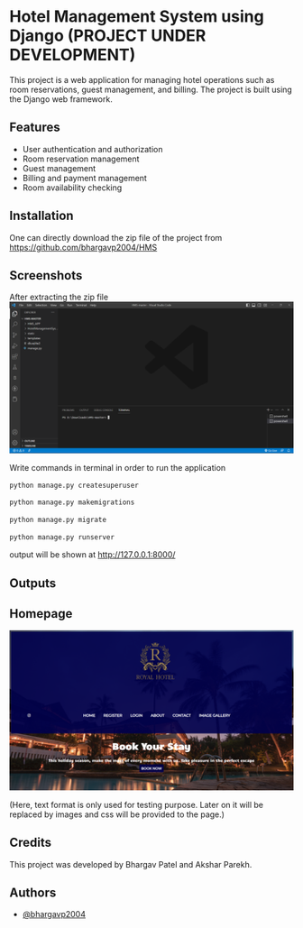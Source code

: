 # Hotel Management System using Django (PROJECT UNDER DEVELOPMENT)

This project is a web application for managing hotel operations such as room reservations, guest management, and billing. The project is built using the Django web framework.
## Features

- User authentication and authorization
- Room reservation management
- Guest management
- Billing and payment management
- Room availability checking

## Installation

One can directly download the zip file of the project from https://github.com/bhargavp2004/HMS

## Screenshots
After extracting the zip file
![App Screenshot](https://github.com/bhargavp2004/HMS/blob/master/static/images/Screenshot%202023-02-28%20140114.png)

Write commands in terminal in order to run the application


```bash
python manage.py createsuperuser
```
```bash
python manage.py makemigrations
```
```bash
python manage.py migrate
```
```bash
python manage.py runserver
```

output will be shown at http://127.0.0.1:8000/

## Outputs

## Homepage
![App Screenshot](https://github.com/bhargavp2004/HMS/blob/master/static/images/HomePage.png)

 (Here, text format is only used for testing purpose. Later on it will be replaced by images and css will be provided to the page.)

## Credits
This project was developed by Bhargav Patel and Akshar Parekh.
## Authors

- [@bhargavp2004](https://github.com/bhargavp2004)


